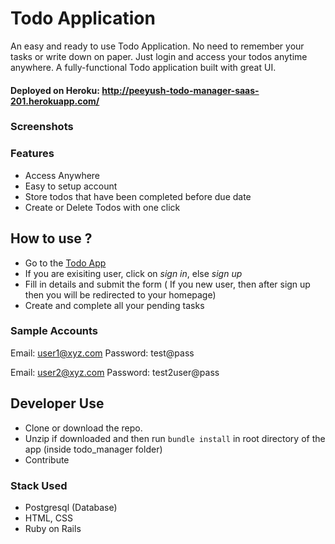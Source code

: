 # Todo Application
An easy and ready to use Todo Application. No need to remember your tasks or write down on paper. Just login and access your todos anytime anywhere.
A fully-functional Todo application built with great UI.
#### Deployed on Heroku: http://peeyush-todo-manager-saas-201.herokuapp.com/

### Screenshots

### Features
- Access Anywhere
- Easy to setup account
- Store todos that have been completed before due date
- Create or Delete Todos with one click

## How to use ?
* Go to the [Todo App](http://peeyush-todo-manager-saas-201.herokuapp.com/
)
* If you are exisiting user, click on *sign in*, else *sign up*
* Fill in details and submit the form
( If you new user, then after sign up then you will be redirected to your homepage)
* Create and complete all your pending tasks

### Sample Accounts
Email: user1@xyz.com
Password: test@pass

Email: user2@xyz.com
Password: test2user@pass

## Developer Use
* Clone or download the repo.
* Unzip if downloaded and then run ``` bundle install ``` in root directory of the app (inside todo_manager folder)
* Contribute

### Stack Used
* Postgresql (Database)
* HTML, CSS
* Ruby on Rails
